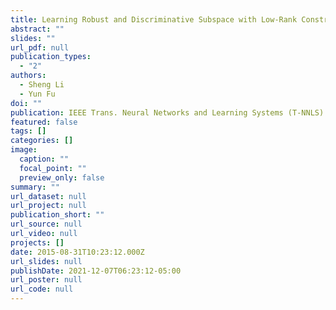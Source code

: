 ```yaml
---
title: Learning Robust and Discriminative Subspace with Low-Rank Constraints
abstract: ""
slides: ""
url_pdf: null
publication_types:
  - "2"
authors:
  - Sheng Li
  - Yun Fu
doi: ""
publication: IEEE Trans. Neural Networks and Learning Systems (T-NNLS)
featured: false
tags: []
categories: []
image:
  caption: ""
  focal_point: ""
  preview_only: false
summary: ""
url_dataset: null
url_project: null
publication_short: ""
url_source: null
url_video: null
projects: []
date: 2015-08-31T10:23:12.000Z
url_slides: null
publishDate: 2021-12-07T06:23:12-05:00
url_poster: null
url_code: null
---
```

